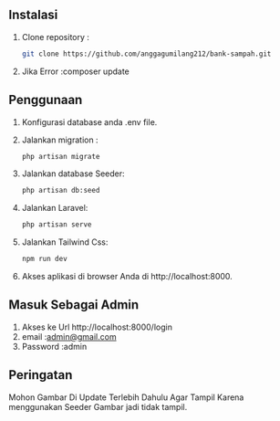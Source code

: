 
## Instalasi

1. Clone repository :

   ```bash
   git clone https://github.com/anggagumilang212/bank-sampah.git
   ```
1. Jika Error  :composer update


## Penggunaan
1. Konfigurasi database anda .env file.
2. Jalankan  migration :
   ```bash
   php artisan migrate
   ```
3. Jalankan database Seeder:
   ```bash
   php artisan db:seed
   ```
4. Jalankan Laravel:
   ```bash
   php artisan serve
   ```
5. Jalankan Tailwind Css:
   ```bash
   npm run dev
   ```

6. Akses aplikasi di browser Anda di http://localhost:8000.

## Masuk Sebagai Admin
1. Akses ke Url http://localhost:8000/login
2. email :admin@gmail.com
3. Password :admin

## Peringatan
Mohon  Gambar Di Update Terlebih Dahulu Agar Tampil Karena menggunakan Seeder Gambar jadi tidak tampil.



